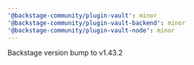 ```yaml
---
'@backstage-community/plugin-vault': minor
'@backstage-community/plugin-vault-backend': minor
'@backstage-community/plugin-vault-node': minor
---
```


Backstage version bump to v1.43.2
